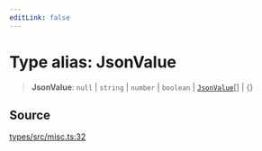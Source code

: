 ```yaml
---
editLink: false
---
```


# Type alias: JsonValue

> **JsonValue**: `null` \| `string` \| `number` \| `boolean` \| [`JsonValue`](type-alias.JsonValue.md)[] \| \{}

## Source

[types/src/misc.ts:32](https://github.com/directus/directus/blob/7789a6c53/packages/types/src/misc.ts#L32)

